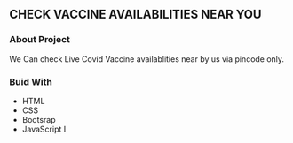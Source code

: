 
## CHECK VACCINE AVAILABILITIES NEAR YOU

### About Project

We Can check Live Covid Vaccine availablities near by us via pincode
only.

### Buid With

* HTML
* CSS
* Bootsrap
* JavaScript
I

